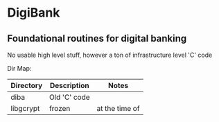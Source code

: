 # DigiBank

## Foundational routines for digital banking

No usable high level stuff, however a ton of infrastructure level 'C' code


Dir Map:

Directory | Description | Notes
---------|-------------|------
diba | Old 'C' code|
libgcrypt | frozen | at the time of


